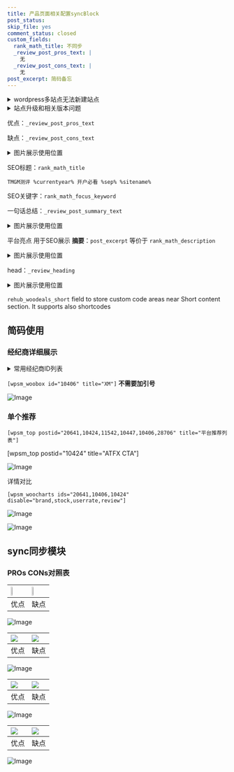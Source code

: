 ```yaml
---
title: 产品页面相关配置syncBlock
post_status: 
skip_file: yes
comment_status: closed
custom_fields:
  rank_math_title: 不同步
  _review_post_pros_text: |
    无
  _review_post_cons_text: |
    无
post_excerpt: 简码备忘
---
```

<details><summary>wordpress多站点无法新建站点</summary>

<li>和报错需要清理cookies一样的原因</li>
<li>wp-config.php里面<code>define( 'SUBDOMAIN_INSTALL', false );//子域名安装</code></li>
<li>新建子站点是用<code>define( 'SUBDOMAIN_INSTALL', true);//子域名安装</code> 完成以后，改成<code>false</code></li>
</details>

<details><summary>站点升级和相关版本问题</summary>

<p>wordpress：5.9.9
woocommerce：7.5.1
出现问题的地方：主题选项里面>><strong>Product layout >>compact style</strong></p>
<p>如何出现没有用过的字段 导致无法保存。先导出配置 然后进行修改，后面再次恢复即可。</p>
<p>出现部分字段无法显示时，需要返回默认布局后，对产品进行保存就好了。</p>
<p></p>
</details>

优点：`_review_post_pros_text`

缺点：`_review_post_cons_text`

<details><summary>图片展示使用位置</summary>

<img src="https://prod-files-secure.s3.us-west-2.amazonaws.com/39ed1227-6d7d-4570-be36-9ccd4a2c4241/f51d3d83-55d4-4bdf-9604-f37ec77ab556/Untitled.png?X-Amz-Algorithm=AWS4-HMAC-SHA256&X-Amz-Content-Sha256=UNSIGNED-PAYLOAD&X-Amz-Credential=ASIAZI2LB466TUBVPEP2%2F20250410%2Fus-west-2%2Fs3%2Faws4_request&X-Amz-Date=20250410T165520Z&X-Amz-Expires=3600&X-Amz-Security-Token=IQoJb3JpZ2luX2VjEDEaCXVzLXdlc3QtMiJHMEUCIFlwauM%2B7RbHYFJZkCGSfSA4gUj2qafjAxPPlz7zWRJKAiEAhRGV74YqGpkXrfrFLEBhvoe7b5ntLiGPQ%2BCZe4KAn2wqiAQIqv%2F%2F%2F%2F%2F%2F%2F%2F%2F%2FARAAGgw2Mzc0MjMxODM4MDUiDGbcq39sWhGbs3zM8CrcA%2BkJDVSXsXJHz7fFkzPNef%2B7QpJvv7Lp%2B6x1VOOjHuu6HbybIWW9jiMu1NUhbvjGlnRVGM6mMciKAFGspV%2FnsDEyaAtbTFD8dPwRUE5deZx5gJ9kXqcgpdhDPE1JNlUDMsU0xbqtKbJB4eq0%2FhBI2wDFODW6SvhyKYwMoXcvHL9PbTcLogqdqchvhM5hQiHhCKP69zi2XpCF%2FUU20rXzBxOu2vfkmnNUIJX5TmZZiMhl13UYS8MEkKUrp4V4a2DCH0qQOhBZXh7WSVgrbIiH%2F60Omp%2BCwgfH7L4ljM2k%2B7p8LRKDXz8dV5UJQ1hpwkVqdEFbYW5yGaZ2zdJJUNcZrjypGjSXoVZBh2SnfwWCIgzaDK7VLs%2FrWhI050LaRkVIIREVDbd8soFbz4SA4TtpLxptUSAPOB%2BTjMu0zq7SeGoLAh%2BQ9VayJsQWdBwAksdo5cpfeAsIQMQEUsXqrQfyN9ujlCZnUCCJJ1ts1taQQgAD4w4Cb%2FqH%2F2ta4UVrAm3v3xykvr33DX9MjQk6Ce0YIBu6RLwqcaiGf8RXPAB5ZB5nQccYz3QwvD38iseICcgPmAJP9wVapYrSlB%2FqNi7Sny%2BnAHYlqFcWT5Wc%2F9QftLXfp33q5b%2BwK61rViDtMLns378GOqUBGmpYiZzDZSi%2Ff44s4FVzXtqN3%2BVULJPc4XQtMwHyaKz41LG96B44A%2FoCgfHIP2cgnVPgAyGhewh0FFjx8r1mGsuL0aiOnMr4X5q7x95zQ7VF7VyMv26q%2BdErr%2FshkK37kgHvfk60oafwyxifAircFr%2BwPEKr1NiUoHxcO8Vn7xA%2F7w1oMqfPgMb1QiFtOVoj%2BOQ%2BWkdjbRibMSYZISN5hUfENHZd&X-Amz-Signature=23edc64934d24ba4bdca04eed3b78e6f43ba44213f84c137ebc4ae5df680fbb6&X-Amz-SignedHeaders=host&x-id=GetObject" alt="Image">
</details>

SEO标题：`rank_math_title`

`TMGM测评 %currentyear% 开户必看 %sep% %sitename%`

SEO关键字：`rank_math_focus_keyword`

一句话总结：`_review_post_summary_text`

<details><summary>图片展示使用位置</summary>

<img src="https://prod-files-secure.s3.us-west-2.amazonaws.com/39ed1227-6d7d-4570-be36-9ccd4a2c4241/4b96a922-296c-4f4e-8630-d1c870cbce01/Untitled.png?X-Amz-Algorithm=AWS4-HMAC-SHA256&X-Amz-Content-Sha256=UNSIGNED-PAYLOAD&X-Amz-Credential=ASIAZI2LB466WFJF4FXV%2F20250410%2Fus-west-2%2Fs3%2Faws4_request&X-Amz-Date=20250410T165520Z&X-Amz-Expires=3600&X-Amz-Security-Token=IQoJb3JpZ2luX2VjEDEaCXVzLXdlc3QtMiJHMEUCIAUHRFrWlg9dHy42BelDDbsIXnL33mqUa5t0cF0F6vPvAiEAq%2FogjdcDJDQNkySipOi%2BiR0qaGhnN3%2Fv1pU6a8y%2FaTUqiAQIqv%2F%2F%2F%2F%2F%2F%2F%2F%2F%2FARAAGgw2Mzc0MjMxODM4MDUiDNR3dkT%2BDCU86ZUHpircAws5prvfkZSA4iwII7F6vKoEJeJBINjoNdeihK1ETnZyZXKUBNEYIWxzddiVvyQXvBgYJmSZume%2BecRN2gZTaP%2B30It6IUK%2FBmR4p7aC%2FPnn%2BXA%2FBToeA5cI896hLsHx3nAduNf%2BJZTYNlj33K4KpbYILdkp5M9LHJEB5t4kdICA01Z0MAVsFa5rUGidv6sOPnM0gOUMPAGDhF50u%2Fnk0qMfwDdni3JegGF8k4%2FC0T2HRmH9TcB2uuzEQWUAX80F1UuydvQZex%2FH6zSHnoY%2B1xNIislG8aEO18Qg2no571MvGqESeUOvOL731CM9JmtiH0tePp4UlKBDgNBNEVX7M8%2FiQVW5EQnFqg5otPijRdbvUh0sFoFiykEqgt9grZ0IIiiwuxnv6zBLKrt1qkqmB2B7ry1qLNWe7lZGCumy1AJWRpK%2FkRZJMtCf97hnBrWFgNtGHLInDICfcXM2ETgdrNIQCrWUHNFlP%2FsRS7iulOPHwDOmpOo%2FPp83TTawC0ktHGsIopZ6P5hU1FAzlTobWQ6BWKmcae8ypOAEioG8FGz6GqBEXPuOJw2gPh0DjVroTFlu7s3Jn3KaoTHE7%2F3JfjzYsCIb2yWY%2F521MWALApMTtyIPm%2BdzwsQaYZ8sMNPs378GOqUBmbdWNo3Bra4ibk498GfoDYfdUY38o%2Bb4UgGg5FBDXzPLfX1Qwcb8yim7l6S82DrM0eFn7EkIom4%2FfVo%2F7%2FqVWBsQPZuAquXlzwKQUK1hwxet13IfTP%2F70PaQCbfmUkJcyy3vrMErfspY2X2RSNARHUMbfX3obWpf27Sy439Ge%2BidBV%2BVIj5irxGzrDG7APfEXqBtAhG99F1N%2Fvrev5f1BPHK2VfB&X-Amz-Signature=e4ded9fb36859900cdf6cab7b0cc94845a9046b8ff350b55f41e3465715e5eea&X-Amz-SignedHeaders=host&x-id=GetObject" alt="Image">
</details>

平台亮点 用于SEO展示 **摘要**：`post_excerpt`  等价于 `rank_math_description`

<details><summary>图片展示使用位置</summary>

<img src="https://prod-files-secure.s3.us-west-2.amazonaws.com/39ed1227-6d7d-4570-be36-9ccd4a2c4241/1ee11f63-b60a-4dfe-a7a7-d58ff23b5d88/Untitled.png?X-Amz-Algorithm=AWS4-HMAC-SHA256&X-Amz-Content-Sha256=UNSIGNED-PAYLOAD&X-Amz-Credential=ASIAZI2LB4667ZEQ2JRL%2F20250410%2Fus-west-2%2Fs3%2Faws4_request&X-Amz-Date=20250410T165521Z&X-Amz-Expires=3600&X-Amz-Security-Token=IQoJb3JpZ2luX2VjEDEaCXVzLXdlc3QtMiJHMEUCIQCsnySXp97PxxChYzdN318PUK16pcY5elnHGGYb8dEEJAIgfCFA%2BFjuQ3sb84dnUmnQOW4%2FnLSEscLTdjXe7K45OI8qiAQIqv%2F%2F%2F%2F%2F%2F%2F%2F%2F%2FARAAGgw2Mzc0MjMxODM4MDUiDO27fgoFNgOAUV%2FerircAzwgHwRswWvsx6A69Xq%2B%2F57MPwva%2Bk0F1WzzMXNKKyMWuSlRHi0mP7lnwW%2FDtYID1U0gQ4eJYPxLONS2zSJC6W4JjJkGZctVe2Rw1rzzCcZxDlqhOGOIIZAUrfxCOW%2FiUqsigKF73G7LwTLbOA5mcEBhM0kIHBMx8t1kNLEwXyUv1jFukC5OFja%2FlXxzwWMRGJJLbnCvggelxC25cF0ZhNvZk5nBueeSrD5E3hG2uk6%2Fd7Yggm9ndlmee9e%2F5S%2F190juG4vGWMRwUVhrCoDEaTc3h76gSj0kGRHB7nUrl0xn5IHxtC9GQFVnCOAAfXsYFsO1kM0jJuZIj5i%2BLBfflDCTvANSgK7Ip4NlgCGlVEzhW885GymYnWgcoMMfTQ58uwZ4U4aZlKL5TpHbfVmAU6THgCL3Wfo95XLwlwCYo0KZ3qxCjXtdm%2F3vvxSbkn3x84tnvAsJyKFVcddMWJf7R5m4d0EffSpwzH04T6V71pqTs08SKnMVhb1NqvceebE%2BYzkuiC%2BiyFfDbgsmi5Fr7Mt0EFA4PoMLMgy07kGBqZBQSWPN7G0oqGY%2BcUIm9AfHVHlZ%2BG01Y2I6RgcpOeO%2BV%2BUfSymsPly3cLek9tTIJW4EYaixIVu%2Fk56neD9%2FMM3s378GOqUBVo6gjl1iA1GRHKR9WYcoV9Vl74f4eLe4FCF7w%2Fe5QvY5OJGI1%2BSwQusJpD4bETDS4C3dse0CPh5TkiH%2BnUzdWbsISw2j4w0sFH2IupPJYKsqxoCvEYigRaQScU7HOc3plWQ3HNyBYbkAyqRlQO6rzMkJqx5thrlhGlP6z9Xh6Z7NHYTVHsRmiDnIh4IOOH386X3kKm9LFSMix5hmQnUt5hbgXcYO&X-Amz-Signature=1e6477f8685bf24d95f2aa1665e96a98f66fcaa8283bf67c1783ed94d08de9d0&X-Amz-SignedHeaders=host&x-id=GetObject" alt="Image">
<img src="https://prod-files-secure.s3.us-west-2.amazonaws.com/39ed1227-6d7d-4570-be36-9ccd4a2c4241/ad4118b5-78d8-4fbe-801e-3b29b5d99c01/Untitled.png?X-Amz-Algorithm=AWS4-HMAC-SHA256&X-Amz-Content-Sha256=UNSIGNED-PAYLOAD&X-Amz-Credential=ASIAZI2LB4667ZEQ2JRL%2F20250410%2Fus-west-2%2Fs3%2Faws4_request&X-Amz-Date=20250410T165521Z&X-Amz-Expires=3600&X-Amz-Security-Token=IQoJb3JpZ2luX2VjEDEaCXVzLXdlc3QtMiJHMEUCIQCsnySXp97PxxChYzdN318PUK16pcY5elnHGGYb8dEEJAIgfCFA%2BFjuQ3sb84dnUmnQOW4%2FnLSEscLTdjXe7K45OI8qiAQIqv%2F%2F%2F%2F%2F%2F%2F%2F%2F%2FARAAGgw2Mzc0MjMxODM4MDUiDO27fgoFNgOAUV%2FerircAzwgHwRswWvsx6A69Xq%2B%2F57MPwva%2Bk0F1WzzMXNKKyMWuSlRHi0mP7lnwW%2FDtYID1U0gQ4eJYPxLONS2zSJC6W4JjJkGZctVe2Rw1rzzCcZxDlqhOGOIIZAUrfxCOW%2FiUqsigKF73G7LwTLbOA5mcEBhM0kIHBMx8t1kNLEwXyUv1jFukC5OFja%2FlXxzwWMRGJJLbnCvggelxC25cF0ZhNvZk5nBueeSrD5E3hG2uk6%2Fd7Yggm9ndlmee9e%2F5S%2F190juG4vGWMRwUVhrCoDEaTc3h76gSj0kGRHB7nUrl0xn5IHxtC9GQFVnCOAAfXsYFsO1kM0jJuZIj5i%2BLBfflDCTvANSgK7Ip4NlgCGlVEzhW885GymYnWgcoMMfTQ58uwZ4U4aZlKL5TpHbfVmAU6THgCL3Wfo95XLwlwCYo0KZ3qxCjXtdm%2F3vvxSbkn3x84tnvAsJyKFVcddMWJf7R5m4d0EffSpwzH04T6V71pqTs08SKnMVhb1NqvceebE%2BYzkuiC%2BiyFfDbgsmi5Fr7Mt0EFA4PoMLMgy07kGBqZBQSWPN7G0oqGY%2BcUIm9AfHVHlZ%2BG01Y2I6RgcpOeO%2BV%2BUfSymsPly3cLek9tTIJW4EYaixIVu%2Fk56neD9%2FMM3s378GOqUBVo6gjl1iA1GRHKR9WYcoV9Vl74f4eLe4FCF7w%2Fe5QvY5OJGI1%2BSwQusJpD4bETDS4C3dse0CPh5TkiH%2BnUzdWbsISw2j4w0sFH2IupPJYKsqxoCvEYigRaQScU7HOc3plWQ3HNyBYbkAyqRlQO6rzMkJqx5thrlhGlP6z9Xh6Z7NHYTVHsRmiDnIh4IOOH386X3kKm9LFSMix5hmQnUt5hbgXcYO&X-Amz-Signature=312bb30efe2332b8f065126a004f62494540073ecab884d179f2fdb0755820ee&X-Amz-SignedHeaders=host&x-id=GetObject" alt="Image">
<img src="https://prod-files-secure.s3.us-west-2.amazonaws.com/39ed1227-6d7d-4570-be36-9ccd4a2c4241/a38cf7c9-a79c-4b64-9e94-13589fe0758b/Untitled.png?X-Amz-Algorithm=AWS4-HMAC-SHA256&X-Amz-Content-Sha256=UNSIGNED-PAYLOAD&X-Amz-Credential=ASIAZI2LB4667ZEQ2JRL%2F20250410%2Fus-west-2%2Fs3%2Faws4_request&X-Amz-Date=20250410T165521Z&X-Amz-Expires=3600&X-Amz-Security-Token=IQoJb3JpZ2luX2VjEDEaCXVzLXdlc3QtMiJHMEUCIQCsnySXp97PxxChYzdN318PUK16pcY5elnHGGYb8dEEJAIgfCFA%2BFjuQ3sb84dnUmnQOW4%2FnLSEscLTdjXe7K45OI8qiAQIqv%2F%2F%2F%2F%2F%2F%2F%2F%2F%2FARAAGgw2Mzc0MjMxODM4MDUiDO27fgoFNgOAUV%2FerircAzwgHwRswWvsx6A69Xq%2B%2F57MPwva%2Bk0F1WzzMXNKKyMWuSlRHi0mP7lnwW%2FDtYID1U0gQ4eJYPxLONS2zSJC6W4JjJkGZctVe2Rw1rzzCcZxDlqhOGOIIZAUrfxCOW%2FiUqsigKF73G7LwTLbOA5mcEBhM0kIHBMx8t1kNLEwXyUv1jFukC5OFja%2FlXxzwWMRGJJLbnCvggelxC25cF0ZhNvZk5nBueeSrD5E3hG2uk6%2Fd7Yggm9ndlmee9e%2F5S%2F190juG4vGWMRwUVhrCoDEaTc3h76gSj0kGRHB7nUrl0xn5IHxtC9GQFVnCOAAfXsYFsO1kM0jJuZIj5i%2BLBfflDCTvANSgK7Ip4NlgCGlVEzhW885GymYnWgcoMMfTQ58uwZ4U4aZlKL5TpHbfVmAU6THgCL3Wfo95XLwlwCYo0KZ3qxCjXtdm%2F3vvxSbkn3x84tnvAsJyKFVcddMWJf7R5m4d0EffSpwzH04T6V71pqTs08SKnMVhb1NqvceebE%2BYzkuiC%2BiyFfDbgsmi5Fr7Mt0EFA4PoMLMgy07kGBqZBQSWPN7G0oqGY%2BcUIm9AfHVHlZ%2BG01Y2I6RgcpOeO%2BV%2BUfSymsPly3cLek9tTIJW4EYaixIVu%2Fk56neD9%2FMM3s378GOqUBVo6gjl1iA1GRHKR9WYcoV9Vl74f4eLe4FCF7w%2Fe5QvY5OJGI1%2BSwQusJpD4bETDS4C3dse0CPh5TkiH%2BnUzdWbsISw2j4w0sFH2IupPJYKsqxoCvEYigRaQScU7HOc3plWQ3HNyBYbkAyqRlQO6rzMkJqx5thrlhGlP6z9Xh6Z7NHYTVHsRmiDnIh4IOOH386X3kKm9LFSMix5hmQnUt5hbgXcYO&X-Amz-Signature=a665ec5e1c3e9c5ba014b9f337fc5cc241b07829d3956350856c1db04f808950&X-Amz-SignedHeaders=host&x-id=GetObject" alt="Image">
<img src="https://prod-files-secure.s3.us-west-2.amazonaws.com/39ed1227-6d7d-4570-be36-9ccd4a2c4241/7da6fc1e-d2ac-42ae-8c75-cb5749aa18f6/Untitled.png?X-Amz-Algorithm=AWS4-HMAC-SHA256&X-Amz-Content-Sha256=UNSIGNED-PAYLOAD&X-Amz-Credential=ASIAZI2LB4667ZEQ2JRL%2F20250410%2Fus-west-2%2Fs3%2Faws4_request&X-Amz-Date=20250410T165521Z&X-Amz-Expires=3600&X-Amz-Security-Token=IQoJb3JpZ2luX2VjEDEaCXVzLXdlc3QtMiJHMEUCIQCsnySXp97PxxChYzdN318PUK16pcY5elnHGGYb8dEEJAIgfCFA%2BFjuQ3sb84dnUmnQOW4%2FnLSEscLTdjXe7K45OI8qiAQIqv%2F%2F%2F%2F%2F%2F%2F%2F%2F%2FARAAGgw2Mzc0MjMxODM4MDUiDO27fgoFNgOAUV%2FerircAzwgHwRswWvsx6A69Xq%2B%2F57MPwva%2Bk0F1WzzMXNKKyMWuSlRHi0mP7lnwW%2FDtYID1U0gQ4eJYPxLONS2zSJC6W4JjJkGZctVe2Rw1rzzCcZxDlqhOGOIIZAUrfxCOW%2FiUqsigKF73G7LwTLbOA5mcEBhM0kIHBMx8t1kNLEwXyUv1jFukC5OFja%2FlXxzwWMRGJJLbnCvggelxC25cF0ZhNvZk5nBueeSrD5E3hG2uk6%2Fd7Yggm9ndlmee9e%2F5S%2F190juG4vGWMRwUVhrCoDEaTc3h76gSj0kGRHB7nUrl0xn5IHxtC9GQFVnCOAAfXsYFsO1kM0jJuZIj5i%2BLBfflDCTvANSgK7Ip4NlgCGlVEzhW885GymYnWgcoMMfTQ58uwZ4U4aZlKL5TpHbfVmAU6THgCL3Wfo95XLwlwCYo0KZ3qxCjXtdm%2F3vvxSbkn3x84tnvAsJyKFVcddMWJf7R5m4d0EffSpwzH04T6V71pqTs08SKnMVhb1NqvceebE%2BYzkuiC%2BiyFfDbgsmi5Fr7Mt0EFA4PoMLMgy07kGBqZBQSWPN7G0oqGY%2BcUIm9AfHVHlZ%2BG01Y2I6RgcpOeO%2BV%2BUfSymsPly3cLek9tTIJW4EYaixIVu%2Fk56neD9%2FMM3s378GOqUBVo6gjl1iA1GRHKR9WYcoV9Vl74f4eLe4FCF7w%2Fe5QvY5OJGI1%2BSwQusJpD4bETDS4C3dse0CPh5TkiH%2BnUzdWbsISw2j4w0sFH2IupPJYKsqxoCvEYigRaQScU7HOc3plWQ3HNyBYbkAyqRlQO6rzMkJqx5thrlhGlP6z9Xh6Z7NHYTVHsRmiDnIh4IOOH386X3kKm9LFSMix5hmQnUt5hbgXcYO&X-Amz-Signature=4b5da1c2e56a42aa0dfc5254af8c63f4ada7e2f5435c796dd79bdd1ba42e3c83&X-Amz-SignedHeaders=host&x-id=GetObject" alt="Image">
<img src="https://prod-files-secure.s3.us-west-2.amazonaws.com/39ed1227-6d7d-4570-be36-9ccd4a2c4241/7e97f40a-eaee-47f5-b2f9-475f96808fa7/Untitled.png?X-Amz-Algorithm=AWS4-HMAC-SHA256&X-Amz-Content-Sha256=UNSIGNED-PAYLOAD&X-Amz-Credential=ASIAZI2LB4667ZEQ2JRL%2F20250410%2Fus-west-2%2Fs3%2Faws4_request&X-Amz-Date=20250410T165521Z&X-Amz-Expires=3600&X-Amz-Security-Token=IQoJb3JpZ2luX2VjEDEaCXVzLXdlc3QtMiJHMEUCIQCsnySXp97PxxChYzdN318PUK16pcY5elnHGGYb8dEEJAIgfCFA%2BFjuQ3sb84dnUmnQOW4%2FnLSEscLTdjXe7K45OI8qiAQIqv%2F%2F%2F%2F%2F%2F%2F%2F%2F%2FARAAGgw2Mzc0MjMxODM4MDUiDO27fgoFNgOAUV%2FerircAzwgHwRswWvsx6A69Xq%2B%2F57MPwva%2Bk0F1WzzMXNKKyMWuSlRHi0mP7lnwW%2FDtYID1U0gQ4eJYPxLONS2zSJC6W4JjJkGZctVe2Rw1rzzCcZxDlqhOGOIIZAUrfxCOW%2FiUqsigKF73G7LwTLbOA5mcEBhM0kIHBMx8t1kNLEwXyUv1jFukC5OFja%2FlXxzwWMRGJJLbnCvggelxC25cF0ZhNvZk5nBueeSrD5E3hG2uk6%2Fd7Yggm9ndlmee9e%2F5S%2F190juG4vGWMRwUVhrCoDEaTc3h76gSj0kGRHB7nUrl0xn5IHxtC9GQFVnCOAAfXsYFsO1kM0jJuZIj5i%2BLBfflDCTvANSgK7Ip4NlgCGlVEzhW885GymYnWgcoMMfTQ58uwZ4U4aZlKL5TpHbfVmAU6THgCL3Wfo95XLwlwCYo0KZ3qxCjXtdm%2F3vvxSbkn3x84tnvAsJyKFVcddMWJf7R5m4d0EffSpwzH04T6V71pqTs08SKnMVhb1NqvceebE%2BYzkuiC%2BiyFfDbgsmi5Fr7Mt0EFA4PoMLMgy07kGBqZBQSWPN7G0oqGY%2BcUIm9AfHVHlZ%2BG01Y2I6RgcpOeO%2BV%2BUfSymsPly3cLek9tTIJW4EYaixIVu%2Fk56neD9%2FMM3s378GOqUBVo6gjl1iA1GRHKR9WYcoV9Vl74f4eLe4FCF7w%2Fe5QvY5OJGI1%2BSwQusJpD4bETDS4C3dse0CPh5TkiH%2BnUzdWbsISw2j4w0sFH2IupPJYKsqxoCvEYigRaQScU7HOc3plWQ3HNyBYbkAyqRlQO6rzMkJqx5thrlhGlP6z9Xh6Z7NHYTVHsRmiDnIh4IOOH386X3kKm9LFSMix5hmQnUt5hbgXcYO&X-Amz-Signature=54877a381f57d134649cc949957d344bab64170b8c0670caa70065c53d2bc940&X-Amz-SignedHeaders=host&x-id=GetObject" alt="Image">
</details>

head：`_review_heading`

<details><summary>图片展示使用位置</summary>

<img src="https://prod-files-secure.s3.us-west-2.amazonaws.com/39ed1227-6d7d-4570-be36-9ccd4a2c4241/3a4650ad-9887-415c-889a-edd51fa54f27/Untitled.png?X-Amz-Algorithm=AWS4-HMAC-SHA256&X-Amz-Content-Sha256=UNSIGNED-PAYLOAD&X-Amz-Credential=ASIAZI2LB466REDLAAED%2F20250410%2Fus-west-2%2Fs3%2Faws4_request&X-Amz-Date=20250410T165521Z&X-Amz-Expires=3600&X-Amz-Security-Token=IQoJb3JpZ2luX2VjEDEaCXVzLXdlc3QtMiJIMEYCIQD9emT0lyT%2FZD5J6gt0QLBBlnhytNqSMvqiUm984z8rgQIhAJIxF8tKnY8ZZ73u4cEEFYtWuQTI82c7RJeEufueq5jpKogECKr%2F%2F%2F%2F%2F%2F%2F%2F%2F%2FwEQABoMNjM3NDIzMTgzODA1IgzstE006QoBW6IcqTEq3AO8LjH8q14toTnDXEOhx54oOjnQQSFNh5udVwlbcfPgWlCdUyPpsbN6IIuYsh6bSQJgdHRgT44KSQGj1UKy%2FU9EdDgcLPKy%2BZ5OEI3cSA5gXxre1JFi%2BtURmDPiDwaGp0zMEO5zSSLzqMZy8G0lm3i5U33I7vLHof8jaTbmueOHWKWK19waqS8%2B0B8zJzIbSzAGwRvdmvVucwO7vvKtKkU0Rguk75U2u3Ohx7rdgbUKqaw5Ton1lWCVSpbNl4C9L0fA8ehKnxFmAmkAvExprimrH7OnWcxQUyKlbCKxDptSoxhxiq6ivDHh7DJ%2BKdHocLo06hytVhOl%2Bs5AOrFwv%2FeBoKcmHTk9V%2BVh04oWcVt2c3bXyUppkVHCv3WpOAb%2BQGGNI%2FW6YnDS8PW3wW1Cil46XdbqpYhzbpXB09R53H%2Fg1ZRx6341TNXW3vD9t7uh05JzVsBiJDKoENHq8iLYaBMEYTjBAUCWj0GQOev0HzI2EX%2FaZfzckP%2BcJjPPYEjjsgDPGM4MmnSX9ZbwQInma3uqwHLk97uJ73fZpWr1JL%2BgEBsXCT2s2OizACjlWGiZNrWUwHgEpmbzEItkvcsH2qj7gcihF6GfVDbs244Z4MYJW%2BMeh%2F8PKzz17cv5ljDN7N%2B%2FBjqkATM4yl0bzkSUFO9H9y2qYVJOOmdPxEHls3N9I1tSUgZ04YmEZmSwQoTvmoBzCWJnJYUbzdezHYtj6n4rJhkdNJhtWdIIfXiHOp6vHObCh%2BhkEnpIjG8C65Z7cA4DAW2Mck0pUi4zWIphjgXCdObUDsQZnOIBrKIt0Wa1A5XjmWgnRgF3KWDEm32gQkTUJ019w1OjWAZVukDuLGZXd4bdjnedgBJY&X-Amz-Signature=ed1397ee6de93e7a2f4809af35319532d52e2912243e6c759482b659c54ee932&X-Amz-SignedHeaders=host&x-id=GetObject" alt="Image">
</details>

`rehub_woodeals_short`	field to store custom code areas near Short content section. It supports also shortcodes



## 简码使用

### 经纪商详细展示

<details><summary>常用经纪商ID列表</summary>

<pre><code class="php">嘉盛 ===> 20641  [wpsm_woobox id="20641" title="嘉盛"]
易信easymarkets ===> 11542  [wpsm_woobox id="11542" title="易信easymarkets"]
ATFX外汇 ===> 10424  [wpsm_woobox id="10424" title="ATFX"]
XM ===> 10406  [wpsm_woobox id="10406" title="XM"]
TMGM ===> 29622  [wpsm_woobox id="29622" title="TMGM"]
HYCM ===> 10447  [wpsm_woobox id="10447" title="HYCM"]
fpmarkets澳福外汇 ===> 20639  [wpsm_woobox id="20639" title="fpmarkets澳福外汇"]</code></pre>
</details>

`[wpsm_woobox id="10406" title="XM"]` **不需要加引号**

![Image](https://prod-files-secure.s3.us-west-2.amazonaws.com/39ed1227-6d7d-4570-be36-9ccd4a2c4241/4f898f9d-0fa7-4e43-acd3-ac6bc7be575a/Untitled.png?X-Amz-Algorithm=AWS4-HMAC-SHA256&X-Amz-Content-Sha256=UNSIGNED-PAYLOAD&X-Amz-Credential=ASIAZI2LB466XSBXL55Q%2F20250410%2Fus-west-2%2Fs3%2Faws4_request&X-Amz-Date=20250410T165515Z&X-Amz-Expires=3600&X-Amz-Security-Token=IQoJb3JpZ2luX2VjEDEaCXVzLXdlc3QtMiJGMEQCID6bcsJmcTUvt3zWdt57NE9rWIFrv5zKudDSjAhINUW6AiArxMox2eawvjD6Qh5wGUIsHbYTuH9mC%2Fcr7vJ%2B3a668SqIBAiq%2F%2F%2F%2F%2F%2F%2F%2F%2F%2F8BEAAaDDYzNzQyMzE4MzgwNSIMyTyeIuNZLqx3ye9qKtwDT3AIuTd7y%2Fn6iTcoPo4FLBt7166LQjLDBAT%2F7vFCdY3kpNwiBjtpmg45gUrSj8Yyvuz6Si86tUdPjTzXAyUiZM2vvVKwZKKXSNe0x5nood4Z6kHL6samkGWqwc2w%2BXCn8%2B2ssndDjp%2BpWSB61Q9BgRKgcrxWR8bZ5tdbojyBPUqU4opsYC1Vf5PaeUTEy8%2BZW6sMiI8dCbQxtkABZnPHLBpjywbX7Tn6cSv3HNXTVjFWuQLpQ9HjZD4xffDtDL%2F2v8wGebVdEXSDlVg2vKx1HL7ZD%2F8UgIQUtDInSwEzbCBb3jU3OpicbhVCnRLYv19EGnSMNV1rdwQOpicQuxHSIU97fX2JgYhdoViX0KVpfy7ZZ1q6clm5yfu2n%2BtYMojwGlmn0sbfopdvvKhrrOfVrpW00A6KHEwZ6iBFgMzm9itetz%2BCeJtqnkhIbH%2F%2B4ff9o8fWiOt5gkVVjq%2Bphmd4C3TEjsVkpOl2HxtBfIh43yUWk9%2FuATNCE2F%2FknnbVGOBeKVfHASNrTv21kyERolRNFeV897kxA1Xq5D2u3o3YPqxw92BEh9QagTg4EJkZSrIxWoSQBbgoXknOSw83MeuO%2BiQYiyXUt5oTdag7UwEPmGnoXlhd5KL49i1VI4w8uzfvwY6pgFHM3v5SNOsOSnsr6UP78Fr0%2FqxyFgIjSQB0I9UWv2jqGrNQyYbOKr0VJMV2x1nAP879npoTEMO9BZxs%2FPuZ%2B9OEwMHyyX4W%2Bty%2BLjaEWZIDkUIeknOQ0IaMNDNMT1Q0BO4y%2FVGp5MD6%2FdH33d0WmdkjM31lAlVTGoIDoF7cR82Fe2Fx90LK0ceRu2cmNKR8bbiJ5i6usT7PgPfnkT1Nkkwu1oDdWmj&X-Amz-Signature=c9c0542a2e75611ba2226cba3a3951fa680c473b4817c585a9c2813870e0fc02&X-Amz-SignedHeaders=host&x-id=GetObject)

### 单个推荐
`[wpsm_top postid="20641,10424,11542,10447,10406,28706" title="平台推荐列表"]`

[wpsm_top postid="10424" title="ATFX CTA"]

![Image](https://prod-files-secure.s3.us-west-2.amazonaws.com/39ed1227-6d7d-4570-be36-9ccd4a2c4241/5ac620dc-51a8-48b6-b55d-91f47299193c/Untitled.png?X-Amz-Algorithm=AWS4-HMAC-SHA256&X-Amz-Content-Sha256=UNSIGNED-PAYLOAD&X-Amz-Credential=ASIAZI2LB466XSBXL55Q%2F20250410%2Fus-west-2%2Fs3%2Faws4_request&X-Amz-Date=20250410T165515Z&X-Amz-Expires=3600&X-Amz-Security-Token=IQoJb3JpZ2luX2VjEDEaCXVzLXdlc3QtMiJGMEQCID6bcsJmcTUvt3zWdt57NE9rWIFrv5zKudDSjAhINUW6AiArxMox2eawvjD6Qh5wGUIsHbYTuH9mC%2Fcr7vJ%2B3a668SqIBAiq%2F%2F%2F%2F%2F%2F%2F%2F%2F%2F8BEAAaDDYzNzQyMzE4MzgwNSIMyTyeIuNZLqx3ye9qKtwDT3AIuTd7y%2Fn6iTcoPo4FLBt7166LQjLDBAT%2F7vFCdY3kpNwiBjtpmg45gUrSj8Yyvuz6Si86tUdPjTzXAyUiZM2vvVKwZKKXSNe0x5nood4Z6kHL6samkGWqwc2w%2BXCn8%2B2ssndDjp%2BpWSB61Q9BgRKgcrxWR8bZ5tdbojyBPUqU4opsYC1Vf5PaeUTEy8%2BZW6sMiI8dCbQxtkABZnPHLBpjywbX7Tn6cSv3HNXTVjFWuQLpQ9HjZD4xffDtDL%2F2v8wGebVdEXSDlVg2vKx1HL7ZD%2F8UgIQUtDInSwEzbCBb3jU3OpicbhVCnRLYv19EGnSMNV1rdwQOpicQuxHSIU97fX2JgYhdoViX0KVpfy7ZZ1q6clm5yfu2n%2BtYMojwGlmn0sbfopdvvKhrrOfVrpW00A6KHEwZ6iBFgMzm9itetz%2BCeJtqnkhIbH%2F%2B4ff9o8fWiOt5gkVVjq%2Bphmd4C3TEjsVkpOl2HxtBfIh43yUWk9%2FuATNCE2F%2FknnbVGOBeKVfHASNrTv21kyERolRNFeV897kxA1Xq5D2u3o3YPqxw92BEh9QagTg4EJkZSrIxWoSQBbgoXknOSw83MeuO%2BiQYiyXUt5oTdag7UwEPmGnoXlhd5KL49i1VI4w8uzfvwY6pgFHM3v5SNOsOSnsr6UP78Fr0%2FqxyFgIjSQB0I9UWv2jqGrNQyYbOKr0VJMV2x1nAP879npoTEMO9BZxs%2FPuZ%2B9OEwMHyyX4W%2Bty%2BLjaEWZIDkUIeknOQ0IaMNDNMT1Q0BO4y%2FVGp5MD6%2FdH33d0WmdkjM31lAlVTGoIDoF7cR82Fe2Fx90LK0ceRu2cmNKR8bbiJ5i6usT7PgPfnkT1Nkkwu1oDdWmj&X-Amz-Signature=91e2645f290772e68163ed1b549638e97674125ec136dd0b5c165c39bc5d27a0&X-Amz-SignedHeaders=host&x-id=GetObject)

详情对比

`[wpsm_woocharts ids="20641,10406,10424" disable="brand,stock,userrate,review"]`

![Image](https://prod-files-secure.s3.us-west-2.amazonaws.com/39ed1227-6d7d-4570-be36-9ccd4a2c4241/bf3ba45f-b9f3-4295-8aef-b4a495fd25f4/Untitled.png?X-Amz-Algorithm=AWS4-HMAC-SHA256&X-Amz-Content-Sha256=UNSIGNED-PAYLOAD&X-Amz-Credential=ASIAZI2LB466XSBXL55Q%2F20250410%2Fus-west-2%2Fs3%2Faws4_request&X-Amz-Date=20250410T165515Z&X-Amz-Expires=3600&X-Amz-Security-Token=IQoJb3JpZ2luX2VjEDEaCXVzLXdlc3QtMiJGMEQCID6bcsJmcTUvt3zWdt57NE9rWIFrv5zKudDSjAhINUW6AiArxMox2eawvjD6Qh5wGUIsHbYTuH9mC%2Fcr7vJ%2B3a668SqIBAiq%2F%2F%2F%2F%2F%2F%2F%2F%2F%2F8BEAAaDDYzNzQyMzE4MzgwNSIMyTyeIuNZLqx3ye9qKtwDT3AIuTd7y%2Fn6iTcoPo4FLBt7166LQjLDBAT%2F7vFCdY3kpNwiBjtpmg45gUrSj8Yyvuz6Si86tUdPjTzXAyUiZM2vvVKwZKKXSNe0x5nood4Z6kHL6samkGWqwc2w%2BXCn8%2B2ssndDjp%2BpWSB61Q9BgRKgcrxWR8bZ5tdbojyBPUqU4opsYC1Vf5PaeUTEy8%2BZW6sMiI8dCbQxtkABZnPHLBpjywbX7Tn6cSv3HNXTVjFWuQLpQ9HjZD4xffDtDL%2F2v8wGebVdEXSDlVg2vKx1HL7ZD%2F8UgIQUtDInSwEzbCBb3jU3OpicbhVCnRLYv19EGnSMNV1rdwQOpicQuxHSIU97fX2JgYhdoViX0KVpfy7ZZ1q6clm5yfu2n%2BtYMojwGlmn0sbfopdvvKhrrOfVrpW00A6KHEwZ6iBFgMzm9itetz%2BCeJtqnkhIbH%2F%2B4ff9o8fWiOt5gkVVjq%2Bphmd4C3TEjsVkpOl2HxtBfIh43yUWk9%2FuATNCE2F%2FknnbVGOBeKVfHASNrTv21kyERolRNFeV897kxA1Xq5D2u3o3YPqxw92BEh9QagTg4EJkZSrIxWoSQBbgoXknOSw83MeuO%2BiQYiyXUt5oTdag7UwEPmGnoXlhd5KL49i1VI4w8uzfvwY6pgFHM3v5SNOsOSnsr6UP78Fr0%2FqxyFgIjSQB0I9UWv2jqGrNQyYbOKr0VJMV2x1nAP879npoTEMO9BZxs%2FPuZ%2B9OEwMHyyX4W%2Bty%2BLjaEWZIDkUIeknOQ0IaMNDNMT1Q0BO4y%2FVGp5MD6%2FdH33d0WmdkjM31lAlVTGoIDoF7cR82Fe2Fx90LK0ceRu2cmNKR8bbiJ5i6usT7PgPfnkT1Nkkwu1oDdWmj&X-Amz-Signature=5194a6da6f0aeb96c438953b8b8b41103e31f446722e8f57625f75351ba846cc&X-Amz-SignedHeaders=host&x-id=GetObject)

![Image](https://prod-files-secure.s3.us-west-2.amazonaws.com/39ed1227-6d7d-4570-be36-9ccd4a2c4241/30bc56ef-f383-4b48-9768-2ebc9e436ec0/Untitled.png?X-Amz-Algorithm=AWS4-HMAC-SHA256&X-Amz-Content-Sha256=UNSIGNED-PAYLOAD&X-Amz-Credential=ASIAZI2LB466XSBXL55Q%2F20250410%2Fus-west-2%2Fs3%2Faws4_request&X-Amz-Date=20250410T165515Z&X-Amz-Expires=3600&X-Amz-Security-Token=IQoJb3JpZ2luX2VjEDEaCXVzLXdlc3QtMiJGMEQCID6bcsJmcTUvt3zWdt57NE9rWIFrv5zKudDSjAhINUW6AiArxMox2eawvjD6Qh5wGUIsHbYTuH9mC%2Fcr7vJ%2B3a668SqIBAiq%2F%2F%2F%2F%2F%2F%2F%2F%2F%2F8BEAAaDDYzNzQyMzE4MzgwNSIMyTyeIuNZLqx3ye9qKtwDT3AIuTd7y%2Fn6iTcoPo4FLBt7166LQjLDBAT%2F7vFCdY3kpNwiBjtpmg45gUrSj8Yyvuz6Si86tUdPjTzXAyUiZM2vvVKwZKKXSNe0x5nood4Z6kHL6samkGWqwc2w%2BXCn8%2B2ssndDjp%2BpWSB61Q9BgRKgcrxWR8bZ5tdbojyBPUqU4opsYC1Vf5PaeUTEy8%2BZW6sMiI8dCbQxtkABZnPHLBpjywbX7Tn6cSv3HNXTVjFWuQLpQ9HjZD4xffDtDL%2F2v8wGebVdEXSDlVg2vKx1HL7ZD%2F8UgIQUtDInSwEzbCBb3jU3OpicbhVCnRLYv19EGnSMNV1rdwQOpicQuxHSIU97fX2JgYhdoViX0KVpfy7ZZ1q6clm5yfu2n%2BtYMojwGlmn0sbfopdvvKhrrOfVrpW00A6KHEwZ6iBFgMzm9itetz%2BCeJtqnkhIbH%2F%2B4ff9o8fWiOt5gkVVjq%2Bphmd4C3TEjsVkpOl2HxtBfIh43yUWk9%2FuATNCE2F%2FknnbVGOBeKVfHASNrTv21kyERolRNFeV897kxA1Xq5D2u3o3YPqxw92BEh9QagTg4EJkZSrIxWoSQBbgoXknOSw83MeuO%2BiQYiyXUt5oTdag7UwEPmGnoXlhd5KL49i1VI4w8uzfvwY6pgFHM3v5SNOsOSnsr6UP78Fr0%2FqxyFgIjSQB0I9UWv2jqGrNQyYbOKr0VJMV2x1nAP879npoTEMO9BZxs%2FPuZ%2B9OEwMHyyX4W%2Bty%2BLjaEWZIDkUIeknOQ0IaMNDNMT1Q0BO4y%2FVGp5MD6%2FdH33d0WmdkjM31lAlVTGoIDoF7cR82Fe2Fx90LK0ceRu2cmNKR8bbiJ5i6usT7PgPfnkT1Nkkwu1oDdWmj&X-Amz-Signature=39434407dbdc80ded753fd481f9bcec5d82a3c8022b4695b068bebe6c2abc40d&X-Amz-SignedHeaders=host&x-id=GetObject)

## sync同步模块

### PROs CONs对照表

| <img src="https://cdn.ifttt.fun/gh/jarlin8/OSS@main/icons/customize/pros.svg" height="auto" width="37.3%"> | <img src="https://cdn.ifttt.fun/gh/jarlin8/OSS@main/icons/customize/cons.svg" height="auto" width="28.8%"> |
| :--- | :--- |
| 优点 | 缺点 |

![Image](https://prod-files-secure.s3.us-west-2.amazonaws.com/39ed1227-6d7d-4570-be36-9ccd4a2c4241/8742b755-dfb5-4004-9a5f-d6e561664bd8/Untitled.png?X-Amz-Algorithm=AWS4-HMAC-SHA256&X-Amz-Content-Sha256=UNSIGNED-PAYLOAD&X-Amz-Credential=ASIAZI2LB466XSBXL55Q%2F20250410%2Fus-west-2%2Fs3%2Faws4_request&X-Amz-Date=20250410T165515Z&X-Amz-Expires=3600&X-Amz-Security-Token=IQoJb3JpZ2luX2VjEDEaCXVzLXdlc3QtMiJGMEQCID6bcsJmcTUvt3zWdt57NE9rWIFrv5zKudDSjAhINUW6AiArxMox2eawvjD6Qh5wGUIsHbYTuH9mC%2Fcr7vJ%2B3a668SqIBAiq%2F%2F%2F%2F%2F%2F%2F%2F%2F%2F8BEAAaDDYzNzQyMzE4MzgwNSIMyTyeIuNZLqx3ye9qKtwDT3AIuTd7y%2Fn6iTcoPo4FLBt7166LQjLDBAT%2F7vFCdY3kpNwiBjtpmg45gUrSj8Yyvuz6Si86tUdPjTzXAyUiZM2vvVKwZKKXSNe0x5nood4Z6kHL6samkGWqwc2w%2BXCn8%2B2ssndDjp%2BpWSB61Q9BgRKgcrxWR8bZ5tdbojyBPUqU4opsYC1Vf5PaeUTEy8%2BZW6sMiI8dCbQxtkABZnPHLBpjywbX7Tn6cSv3HNXTVjFWuQLpQ9HjZD4xffDtDL%2F2v8wGebVdEXSDlVg2vKx1HL7ZD%2F8UgIQUtDInSwEzbCBb3jU3OpicbhVCnRLYv19EGnSMNV1rdwQOpicQuxHSIU97fX2JgYhdoViX0KVpfy7ZZ1q6clm5yfu2n%2BtYMojwGlmn0sbfopdvvKhrrOfVrpW00A6KHEwZ6iBFgMzm9itetz%2BCeJtqnkhIbH%2F%2B4ff9o8fWiOt5gkVVjq%2Bphmd4C3TEjsVkpOl2HxtBfIh43yUWk9%2FuATNCE2F%2FknnbVGOBeKVfHASNrTv21kyERolRNFeV897kxA1Xq5D2u3o3YPqxw92BEh9QagTg4EJkZSrIxWoSQBbgoXknOSw83MeuO%2BiQYiyXUt5oTdag7UwEPmGnoXlhd5KL49i1VI4w8uzfvwY6pgFHM3v5SNOsOSnsr6UP78Fr0%2FqxyFgIjSQB0I9UWv2jqGrNQyYbOKr0VJMV2x1nAP879npoTEMO9BZxs%2FPuZ%2B9OEwMHyyX4W%2Bty%2BLjaEWZIDkUIeknOQ0IaMNDNMT1Q0BO4y%2FVGp5MD6%2FdH33d0WmdkjM31lAlVTGoIDoF7cR82Fe2Fx90LK0ceRu2cmNKR8bbiJ5i6usT7PgPfnkT1Nkkwu1oDdWmj&X-Amz-Signature=514248d0f3e9d365ab46d4bebbcbd76f8895ddf39bd511760a5e937434587a2d&X-Amz-SignedHeaders=host&x-id=GetObject)

| <img src="https://cdn.ifttt.fun/gh/jarlin8/OSS@main/icons/customize/pros1.svg" height="auto"> | <img src="https://cdn.ifttt.fun/gh/jarlin8/OSS@main/icons/customize/cons1.svg" height="auto"> |
| :--- | :--- |
| 优点 | 缺点 |

![Image](https://prod-files-secure.s3.us-west-2.amazonaws.com/39ed1227-6d7d-4570-be36-9ccd4a2c4241/806358f8-c9c4-4e17-bb35-c6c76a5397a5/Untitled.png?X-Amz-Algorithm=AWS4-HMAC-SHA256&X-Amz-Content-Sha256=UNSIGNED-PAYLOAD&X-Amz-Credential=ASIAZI2LB466XSBXL55Q%2F20250410%2Fus-west-2%2Fs3%2Faws4_request&X-Amz-Date=20250410T165515Z&X-Amz-Expires=3600&X-Amz-Security-Token=IQoJb3JpZ2luX2VjEDEaCXVzLXdlc3QtMiJGMEQCID6bcsJmcTUvt3zWdt57NE9rWIFrv5zKudDSjAhINUW6AiArxMox2eawvjD6Qh5wGUIsHbYTuH9mC%2Fcr7vJ%2B3a668SqIBAiq%2F%2F%2F%2F%2F%2F%2F%2F%2F%2F8BEAAaDDYzNzQyMzE4MzgwNSIMyTyeIuNZLqx3ye9qKtwDT3AIuTd7y%2Fn6iTcoPo4FLBt7166LQjLDBAT%2F7vFCdY3kpNwiBjtpmg45gUrSj8Yyvuz6Si86tUdPjTzXAyUiZM2vvVKwZKKXSNe0x5nood4Z6kHL6samkGWqwc2w%2BXCn8%2B2ssndDjp%2BpWSB61Q9BgRKgcrxWR8bZ5tdbojyBPUqU4opsYC1Vf5PaeUTEy8%2BZW6sMiI8dCbQxtkABZnPHLBpjywbX7Tn6cSv3HNXTVjFWuQLpQ9HjZD4xffDtDL%2F2v8wGebVdEXSDlVg2vKx1HL7ZD%2F8UgIQUtDInSwEzbCBb3jU3OpicbhVCnRLYv19EGnSMNV1rdwQOpicQuxHSIU97fX2JgYhdoViX0KVpfy7ZZ1q6clm5yfu2n%2BtYMojwGlmn0sbfopdvvKhrrOfVrpW00A6KHEwZ6iBFgMzm9itetz%2BCeJtqnkhIbH%2F%2B4ff9o8fWiOt5gkVVjq%2Bphmd4C3TEjsVkpOl2HxtBfIh43yUWk9%2FuATNCE2F%2FknnbVGOBeKVfHASNrTv21kyERolRNFeV897kxA1Xq5D2u3o3YPqxw92BEh9QagTg4EJkZSrIxWoSQBbgoXknOSw83MeuO%2BiQYiyXUt5oTdag7UwEPmGnoXlhd5KL49i1VI4w8uzfvwY6pgFHM3v5SNOsOSnsr6UP78Fr0%2FqxyFgIjSQB0I9UWv2jqGrNQyYbOKr0VJMV2x1nAP879npoTEMO9BZxs%2FPuZ%2B9OEwMHyyX4W%2Bty%2BLjaEWZIDkUIeknOQ0IaMNDNMT1Q0BO4y%2FVGp5MD6%2FdH33d0WmdkjM31lAlVTGoIDoF7cR82Fe2Fx90LK0ceRu2cmNKR8bbiJ5i6usT7PgPfnkT1Nkkwu1oDdWmj&X-Amz-Signature=c19f785a0a30cc2b9a52343cc3e81d2453236d1a7080a365181ecbdf607ee3a7&X-Amz-SignedHeaders=host&x-id=GetObject)

| <img src="https://cdn.ifttt.fun/gh/jarlin8/OSS@main/icons/customize/pros2.svg" height="auto"> | <img src="https://cdn.ifttt.fun/gh/jarlin8/OSS@main/icons/customize/cons2.svg" height="auto"> |
| :--- | :--- |
| 优点 | 缺点 |

![Image](https://prod-files-secure.s3.us-west-2.amazonaws.com/39ed1227-6d7d-4570-be36-9ccd4a2c4241/a9245ec9-70dd-4005-b534-0d54315fc5f3/Untitled.png?X-Amz-Algorithm=AWS4-HMAC-SHA256&X-Amz-Content-Sha256=UNSIGNED-PAYLOAD&X-Amz-Credential=ASIAZI2LB466XSBXL55Q%2F20250410%2Fus-west-2%2Fs3%2Faws4_request&X-Amz-Date=20250410T165515Z&X-Amz-Expires=3600&X-Amz-Security-Token=IQoJb3JpZ2luX2VjEDEaCXVzLXdlc3QtMiJGMEQCID6bcsJmcTUvt3zWdt57NE9rWIFrv5zKudDSjAhINUW6AiArxMox2eawvjD6Qh5wGUIsHbYTuH9mC%2Fcr7vJ%2B3a668SqIBAiq%2F%2F%2F%2F%2F%2F%2F%2F%2F%2F8BEAAaDDYzNzQyMzE4MzgwNSIMyTyeIuNZLqx3ye9qKtwDT3AIuTd7y%2Fn6iTcoPo4FLBt7166LQjLDBAT%2F7vFCdY3kpNwiBjtpmg45gUrSj8Yyvuz6Si86tUdPjTzXAyUiZM2vvVKwZKKXSNe0x5nood4Z6kHL6samkGWqwc2w%2BXCn8%2B2ssndDjp%2BpWSB61Q9BgRKgcrxWR8bZ5tdbojyBPUqU4opsYC1Vf5PaeUTEy8%2BZW6sMiI8dCbQxtkABZnPHLBpjywbX7Tn6cSv3HNXTVjFWuQLpQ9HjZD4xffDtDL%2F2v8wGebVdEXSDlVg2vKx1HL7ZD%2F8UgIQUtDInSwEzbCBb3jU3OpicbhVCnRLYv19EGnSMNV1rdwQOpicQuxHSIU97fX2JgYhdoViX0KVpfy7ZZ1q6clm5yfu2n%2BtYMojwGlmn0sbfopdvvKhrrOfVrpW00A6KHEwZ6iBFgMzm9itetz%2BCeJtqnkhIbH%2F%2B4ff9o8fWiOt5gkVVjq%2Bphmd4C3TEjsVkpOl2HxtBfIh43yUWk9%2FuATNCE2F%2FknnbVGOBeKVfHASNrTv21kyERolRNFeV897kxA1Xq5D2u3o3YPqxw92BEh9QagTg4EJkZSrIxWoSQBbgoXknOSw83MeuO%2BiQYiyXUt5oTdag7UwEPmGnoXlhd5KL49i1VI4w8uzfvwY6pgFHM3v5SNOsOSnsr6UP78Fr0%2FqxyFgIjSQB0I9UWv2jqGrNQyYbOKr0VJMV2x1nAP879npoTEMO9BZxs%2FPuZ%2B9OEwMHyyX4W%2Bty%2BLjaEWZIDkUIeknOQ0IaMNDNMT1Q0BO4y%2FVGp5MD6%2FdH33d0WmdkjM31lAlVTGoIDoF7cR82Fe2Fx90LK0ceRu2cmNKR8bbiJ5i6usT7PgPfnkT1Nkkwu1oDdWmj&X-Amz-Signature=15975778f304e7baf0f3d702f1caff77b62c848a1cb6111c583235fc2b8f32f7&X-Amz-SignedHeaders=host&x-id=GetObject)

| <img src="https://cdn.ifttt.fun/gh/jarlin8/OSS@main/icons/customize/pros3.svg" height="auto"> | <img src="https://cdn.ifttt.fun/gh/jarlin8/OSS@main/icons/customize/cons3.svg" height="auto"> |
| :--- | :--- |
| 优点 | 缺点 |

![Image](https://prod-files-secure.s3.us-west-2.amazonaws.com/39ed1227-6d7d-4570-be36-9ccd4a2c4241/e1e580a2-2e5c-4780-9ff4-19c318fc2284/Untitled.png?X-Amz-Algorithm=AWS4-HMAC-SHA256&X-Amz-Content-Sha256=UNSIGNED-PAYLOAD&X-Amz-Credential=ASIAZI2LB466XSBXL55Q%2F20250410%2Fus-west-2%2Fs3%2Faws4_request&X-Amz-Date=20250410T165515Z&X-Amz-Expires=3600&X-Amz-Security-Token=IQoJb3JpZ2luX2VjEDEaCXVzLXdlc3QtMiJGMEQCID6bcsJmcTUvt3zWdt57NE9rWIFrv5zKudDSjAhINUW6AiArxMox2eawvjD6Qh5wGUIsHbYTuH9mC%2Fcr7vJ%2B3a668SqIBAiq%2F%2F%2F%2F%2F%2F%2F%2F%2F%2F8BEAAaDDYzNzQyMzE4MzgwNSIMyTyeIuNZLqx3ye9qKtwDT3AIuTd7y%2Fn6iTcoPo4FLBt7166LQjLDBAT%2F7vFCdY3kpNwiBjtpmg45gUrSj8Yyvuz6Si86tUdPjTzXAyUiZM2vvVKwZKKXSNe0x5nood4Z6kHL6samkGWqwc2w%2BXCn8%2B2ssndDjp%2BpWSB61Q9BgRKgcrxWR8bZ5tdbojyBPUqU4opsYC1Vf5PaeUTEy8%2BZW6sMiI8dCbQxtkABZnPHLBpjywbX7Tn6cSv3HNXTVjFWuQLpQ9HjZD4xffDtDL%2F2v8wGebVdEXSDlVg2vKx1HL7ZD%2F8UgIQUtDInSwEzbCBb3jU3OpicbhVCnRLYv19EGnSMNV1rdwQOpicQuxHSIU97fX2JgYhdoViX0KVpfy7ZZ1q6clm5yfu2n%2BtYMojwGlmn0sbfopdvvKhrrOfVrpW00A6KHEwZ6iBFgMzm9itetz%2BCeJtqnkhIbH%2F%2B4ff9o8fWiOt5gkVVjq%2Bphmd4C3TEjsVkpOl2HxtBfIh43yUWk9%2FuATNCE2F%2FknnbVGOBeKVfHASNrTv21kyERolRNFeV897kxA1Xq5D2u3o3YPqxw92BEh9QagTg4EJkZSrIxWoSQBbgoXknOSw83MeuO%2BiQYiyXUt5oTdag7UwEPmGnoXlhd5KL49i1VI4w8uzfvwY6pgFHM3v5SNOsOSnsr6UP78Fr0%2FqxyFgIjSQB0I9UWv2jqGrNQyYbOKr0VJMV2x1nAP879npoTEMO9BZxs%2FPuZ%2B9OEwMHyyX4W%2Bty%2BLjaEWZIDkUIeknOQ0IaMNDNMT1Q0BO4y%2FVGp5MD6%2FdH33d0WmdkjM31lAlVTGoIDoF7cR82Fe2Fx90LK0ceRu2cmNKR8bbiJ5i6usT7PgPfnkT1Nkkwu1oDdWmj&X-Amz-Signature=62545b062285778647b4512d8a821ad236533d1b0d08a1ebe854b2d98200f721&X-Amz-SignedHeaders=host&x-id=GetObject)